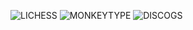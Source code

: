 ![LICHESS](https://img.shields.io/badge/-blitz%3A%202056-black?style=plastic&logo=lichess&label=elib&labelColor=black&color=gray)
![MONKEYTYPE](https://img.shields.io/badge/-46%20WPM%3A%2099%25-black?style=plastic&logo=monkeytype&label=30s&labelColor=black&color=gray)
![DISCOGS](https://img.shields.io/badge/-%241.1k-black?style=plastic&logo=discogs&label=THUNDER-SLOTH&labelColor=black&color=gray)
